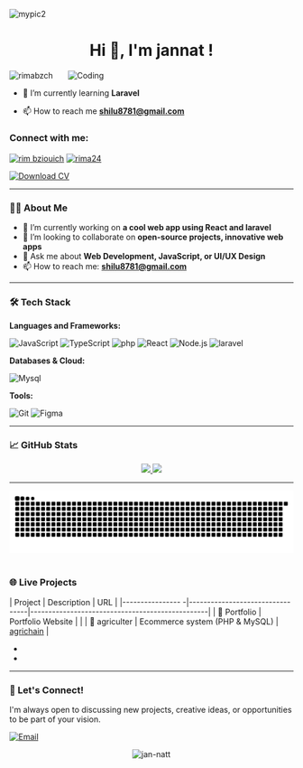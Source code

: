 ![mypic2](https://github.com/RimaBzch/RimaBzch/assets/86674923/7237a9e9-4b53-48db-94c8-09097f652570)


<h1 align="center">Hi 👋, I'm jannat !</h1>
<div align="center">
 
</div>

<img align="right" alt="Coding" width="400" src="https://user-images.githubusercontent.com/74038190/221352975-94759904-aa4c-4032-a8ab-b546efb9c478.gif">
<p align="left"> <img src="https://komarev.com/ghpvc/?username=rimabzch&label=Profile%20views&color=0e75b6&style=flat" alt="rimabzch" /> </p>

- 🌱 I’m currently learning **Laravel**

- 📫 How to reach me **shilu8781@gmail.com**

<h3 align="left">Connect with me:</h3>
<p align="left">
<a href="#" target="blank"><img align="center" src="https://raw.githubusercontent.com/rahuldkjain/github-profile-readme-generator/master/src/images/icons/Social/linked-in-alt.svg" alt="rim bziouich" height="30" width="40" /></a>
<a href="#" target="blank"><img align="center" src="https://raw.githubusercontent.com/rahuldkjain/github-profile-readme-generator/master/src/images/icons/Social/discord.svg" alt="rima24" height="30" width="40" /></a>
</p>

<a href="#" target="_blank">
  <img src="https://img.shields.io/badge/Download-CV-blue?style=for-the-badge&logo=googledrive" alt="Download CV">
</a>

---

### 🧑‍💻 About Me

- 🔭 I’m currently working on **a cool web app using React and laravel**
- 👯 I’m looking to collaborate on **open-source projects, innovative web apps** 
- 💬 Ask me about **Web Development, JavaScript, or UI/UX Design**
- 📫 How to reach me: **shilu8781@gmail.com**


---

### 🛠️ Tech Stack

**Languages and Frameworks:**

![JavaScript](https://img.shields.io/badge/JavaScript-F7DF1E?style=for-the-badge&logo=javascript&logoColor=black)
![TypeScript](https://img.shields.io/badge/TypeScript-007ACC?style=for-the-badge&logo=typescript&logoColor=white)
![php](https://img.shields.io/badge/Php-3776AB?style=for-the-badge&logo=php&logoColor=white)
![React](https://img.shields.io/badge/React-20232A?style=for-the-badge&logo=react&logoColor=61DAFB)
![Node.js](https://img.shields.io/badge/Node.js-339933?style=for-the-badge&logo=nodedotjs&logoColor=white)
![laravel](https://img.shields.io/badge/laravel-000000?style=for-the-badge&logo=laravel&logoColor=white)

**Databases & Cloud:**


![Mysql](https://img.shields.io/badge/Mysql-316192?style=for-the-badge&logo=Mysql&logoColor=white)


**Tools:**

![Git](https://img.shields.io/badge/Git-F05032?style=for-the-badge&logo=git&logoColor=white)
![Figma](https://img.shields.io/badge/Figma-F24E1E?style=for-the-badge&logo=figma&logoColor=white)


---

### 📈 GitHub Stats

<p align="center">
  <a href="https://github.com/jan-natt">
    <img height="180em" src="https://github-readme-stats.vercel.app/api?username=jan-natt&show_icons=true&theme=radical&hide_border=true" />
    <img height="180em" src="https://github-readme-stats.vercel.app/api/top-langs/?username=jan-natt&layout=compact&theme=radical&hide_border=true" />
  </a>
</p>

---

<div align="center">
 <picture>
  <source media="(prefers-color-scheme: dark)" srcset="https://github.com/Vaibhav2002/Vaibhav2002/blob/output/github-contribution-grid-snake-dark.svg" />
  <source media="(prefers-color-scheme: light)" srcset="https://github.com/Vaibhav2002/Vaibhav2002/blob/output/github-contribution-grid-snake.svg" />
  <img alt="github-snake" src="https://github.com/Vaibhav2002/Vaibhav2002/blob/output/github-contribution-grid-snake.svg" />
</picture>
</div>


<br>
<h3>🌐 Live Projects</h3>

| Project          | Description                     | URL                                             |
|---------------- -|---------------------------------|-------------------------------------------------|
| 💼 Portfolio     | Portfolio Website               |                   |
| 🛒 agriculter    | Ecommerce system  (PHP & MySQL) | <a href="#" target="_blank" rel="noopener noreferrer">agrichain</a> |


- 
- 

---

### 🤝 Let's Connect!

I'm always open to discussing new projects, creative ideas, or opportunities to be part of your vision.


[![Email](https://img.shields.io/badge/Email-D14836?style=for-the-badge&logo=gmail&logoColor=white)](mailto:your.shilu8781@gmail.com)

<p align="center"> 
  <img src="https://komarev.com/ghpvc/?username=jan-natt&label=Profile%20Views&color=0e75b6&style=flat" alt="jan-natt" />
</p>
